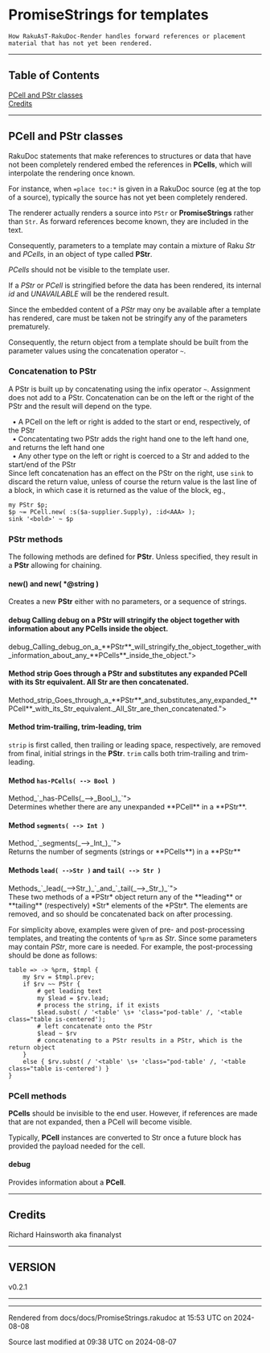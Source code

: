 
# PromiseStrings for templates

	How RakuAsT-RakuDoc-Render handles forward references or placement material that has not yet been rendered.

----

## Table of Contents

<a href="#PCell_and_PStr_classes">PCell and PStr classes</a>   
<a href="#Credits">Credits</a>   



----

## PCell and PStr classes<div id="PCell_and_PStr_classes"> </div>
<span class="para" id="524e6da"></span>RakuDoc statements that make references to structures or data that have not been completely rendered embed the references in **PCells**, which will interpolate the rendering once known. 

<span class="para" id="4700591"></span>For instance, when `=place toc:*` is given in a RakuDoc source (eg at the top of a source), typically the source has not yet been completely rendered. 

<span class="para" id="37f587c"></span>The renderer actually renders a source into `PStr` or **PromiseStrings** rather than `Str`. As forward references become known, they are included in the text. 

<span class="para" id="008a2c8"></span>Consequently, parameters to a template may contain a mixture of Raku *Str* and *PCells*, in an object of type called **PStr**. 

<span class="para" id="28503c7"></span>*PCells* should not be visible to the template user. 

<span class="para" id="3f366e7"></span>If a *PStr* or *PCell* is stringified before the data has been rendered, its internal *id* and *UNAVAILABLE* will be the rendered result. 

<span class="para" id="29076a4"></span>Since the embedded content of a *PStr* may ony be available after a template has rendered, care must be taken not be stringify any of the parameters prematurely. 

<span class="para" id="19c8f6b"></span>Consequently, the return object from a template should be built from the parameter values using the concatenation operator `~`. 



### Concatenation to PStr<div id="Concatenation_to_PStr"> </div>
<span class="para" id="ca239b3"></span>A PStr is built up by concatenating using the infix operator `~`. Assignment does not add to a PStr. Concatenation can be on the left or the right of the PStr and the result will depend on the type. 



&nbsp;&nbsp;• A PCell on the left or right is added to the start or end, respectively, of the PStr  
&nbsp;&nbsp;• Concatentating two PStr adds the right hand one to the left hand one, and returns the left hand one  
&nbsp;&nbsp;• Any other type on the left or right is coerced to a Str and added to the start/end of the PStr  
<span class="para" id="40f9dd7"></span>Since left concatenation has an effect on the PStr on the right, use `sink` to discard the return value, unless of course the return value is the last line of a block, in which case it is returned as the value of the block, eg., 


```
my PStr $p;
$p ~= PCell.new( :s($a-supplier.Supply), :id<AAA> );
sink '<bold>' ~ $p
```


### PStr methods<div id="PStr_methods"> </div>
<span class="para" id="6372425"></span>The following methods are defined for **PStr**. Unless specified, they result in a **PStr** allowing for chaining. 



#### new() and new( *@string )<div id="new()_and_new(_*@string_)"> </div>
<span class="para" id="9a2726d"></span>Creates a new **PStr** either with no parameters, or a sequence of strings. 



#### <span class="para" id="22713f2"></span>debug Calling debug on a **PStr** will stringify the object together with information about any **PCells** inside the object. 

<div id="<span_class="para"_id="22713f2"></span>debug_Calling_debug_on_a_**PStr**_will_stringify_the_object_together_with_information_about_any_**PCells**_inside_the_object."> </div>


#### <span class="para" id="81d35f8"></span>Method strip Goes through a **PStr** and substitutes any expanded **PCell** with its Str equivalent. All Str are then concatenated. 

<div id="<span_class="para"_id="81d35f8"></span>Method_strip_Goes_through_a_**PStr**_and_substitutes_any_expanded_**PCell**_with_its_Str_equivalent._All_Str_are_then_concatenated."> </div>


#### Method trim-trailing, trim-leading, trim<div id="Method_trim-trailing,_trim-leading,_trim"> </div>
<span class="para" id="8d16531"></span>`strip` is first called, then trailing or leading space, respectively, are removed from final, initial strings in the **PStr**. `trim` calls both trim-trailing and trim-leading. 



#### <span class="para" id="965983f"></span>Method ` has-PCells( --> Bool ) ` 

<div id="<span_class="para"_id="965983f"></span>Method_`_has-PCells(_-->_Bool_)_`"> </div>
<span class="para" id="3a7b8da"></span>Determines whether there are any unexpanded **PCell** in a **PStr**. 



#### <span class="para" id="c6231a2"></span>Method ` segments( --> Int ) ` 

<div id="<span_class="para"_id="c6231a2"></span>Method_`_segments(_-->_Int_)_`"> </div>
<span class="para" id="8745e9e"></span>Returns the number of segments (strings or **PCells**) in a **PStr** 



#### <span class="para" id="362f759"></span>Methods ` lead( -->Str ) ` and ` tail( --> Str ) ` 

<div id="<span_class="para"_id="362f759"></span>Methods_`_lead(_-->Str_)_`_and_`_tail(_-->_Str_)_`"> </div>
<span class="para" id="e1a5564"></span>These two methods of a *PStr* object return any of the **leading** or **tailing** (respectively) *Str* elements of the *PStr*. The elements are removed, and so should be concatenated back on after processing. 

<span class="para" id="5a8971b"></span>For simplicity above, examples were given of pre- and post-processing templates, and treating the contents of `%prm` as *Str*. Since some parameters may contain *PStr*, more care is needed. For example, the post-processing should be done as follows: 


```
table => -> %prm, $tmpl {
    my $rv = $tmpl.prev;
    if $rv ~~ PStr {
        # get leading text
        my $lead = $rv.lead;
        # process the string, if it exists
        $lead.subst( / '<table' \s+ 'class="pod-table' /, '<table class="table is-centered');
        # left concatenate onto the PStr
        $lead ~ $rv
        # concatenating to a PStr results in a PStr, which is the return object
    }
    else { $rv.subst( / '<table' \s+ 'class="pod-table' /, '<table class="table is-centered') }
}
```


### PCell methods<div id="PCell_methods"> </div>
<span class="para" id="a3e0d24"></span>**PCells** should be invisible to the end user. However, if references are made that are not expanded, then a PCell will become visible. 

<span class="para" id="d6a9542"></span>Typically, **PCell** instances are converted to Str once a future block has provided the payload needed for the cell. 



#### debug<div id="debug"> </div>
<span class="para" id="e67e89a"></span>Provides information about a **PCell**. 


----

## Credits<div id="Credits"> </div>
Richard Hainsworth aka finanalyst




----

## VERSION<div id="VERSION_0"> </div>
v0.2.1





----

----

Rendered from docs/docs/PromiseStrings.rakudoc at 15:53 UTC on 2024-08-08

Source last modified at 09:38 UTC on 2024-08-07


